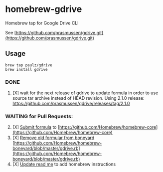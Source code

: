 # homebrew-gdrive
Homebrew tap for Google Drive CLI

See [https://github.com/prasmussen/gdrive.git](https://github.com/prasmussen/gdrive.git)

## Usage
```
brew tap paulz/gdrive
brew install gdrive
```

### DONE
 1. [X] wait for the next release of gdrive to update formula in order to use source tar archive instead of HEAD revision. Using 2.1.0 release: https://github.com/prasmussen/gdrive/releases/tag/2.1.0

### WAITING for Pull Requests:
 2. [X] [Submit formula](https://github.com/Homebrew/homebrew-core/pull/754) to  [https://github.com/Homebrew/homebrew-core](https://github.com/Homebrew/homebrew-core)
 2. [X] [Remove old formular from boneyard](https://github.com/Homebrew/homebrew-boneyard/pull/111) [https://github.com/Homebrew/homebrew-boneyard/blob/master/gdrive.rb](https://github.com/Homebrew/homebrew-boneyard/blob/master/gdrive.rb)
 3. [X] [Update read me](https://github.com/prasmussen/gdrive/pull/148) to add homebrew instructions
